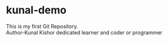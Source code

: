 # kunal-demo
This is my first Git Repository.<br>
Author-Kunal Kishor
dedicated learner and coder or programmer
